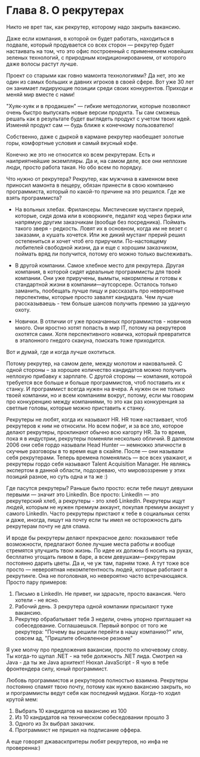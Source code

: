# Глава 8. О рекрутерах

Никто не врет так, как рекрутер, которому надо закрыть вакансию.

Даже если компания, в которой он будет работать, находиться в подвале, который продувается со всех сторон — рекрутер будет настаивать на том, что это офис построенный с применением новейших зеленых технологий, с природным кондиционированием, от которого даже волосы растут лучше.

Проект со старыми как говно мамонта технологиями? Да нет, это же один из самых больших и давних игроков в своей сфере. Вот уже 30 лет он занимает лидирующие позиции среди своих конкурентов. Приходи и меняй мир вместе с нами!

"Хуяк-хуяк и в продакшен" — гибкие методологии, которые позволяют очень быстро выпускать новые версии продукта. Ты сам сможешь решать как в результате будет выглядеть продукт с учетом твоих идей. Изменяй продукт сам — будь ближе к конечному пользователю!

Собственно, даже с дыркой в кармане рекрутер наобещает золотые горы, комфортные условия и самый вкусный кофе.

Конечно же это не относится ко всем рекрутерам. Есть и наиприятнейшие экземпляры. Да и, на самом деле, все они неплохие люди, просто работа такая. Но обо всем по порядку.

Что нужно от рекрутера? Рекрутер, как мужчина в каменном веке приносил мамонта в пещеру, обязан принести в свою компанию программиста, который по какой-то причине на это решился. Где же взять программиста?

- На вольных хлебах. Фрилансеры. Мистические мустанги прерий, которые, сидя дома или в коворкинге, педалят код через биржи или напрямую другим заказчикам (вообще без посредника). Поймать такого зверя - редкость. Ловят их в основном, когда им не везет с заказами, а кушать хочется. Или же дикий мустанг прерий решил остепениться и хочет чтоб его приручили. По-настоящему любителей свободной жизни, да и еще с хорошим заказчиком, поймать вряд ли получится, потому его можно только выслеживать.

- В другой компании. Самое хлебное место для рекрутера. Другая компания, в которой сидят идеальные программисты для твоей компании. Они уже приручены, вымыты, накормлены и готовы к стандартной жизни в компании—аутсорсере. Осталось только заманить, пообещать лучше пищу и рассказать про невероятные перспективы, которые просто завалят кандидата. Чем лучше рассказываешь - тем больше шансов получить премию за удачную охоту.

- Новички. В отличии от уже прокачанных программистов - новичков много. Они яростно хотят попасть в мир IT, потому на рекрутеров охотятся сами. Хотя перспективного новичка, который превратится в эталонного гнедого скакуна, поискать тоже приходится.

Вот и думай, где и когда лучше охотиться.

Потому рекрутер, на самом деле, между молотом и наковальней. С одной стороны – за хорошее количество кандидатов можно получить неплохую прибавку к зарплате. С другой стороны — компания, которой требуется все больше и больше программистов, чтоб поставить их к станку. И программист всегда нужен на вчера. А нужен он не только твоей компании, но и всем компаниям вокруг, потому, если мы говорим про конкуренцию между компаниями, то это как раз конкуренция за светлые головы, которые можно приставить к станку.

Рекрутеры не любят, когда их называют HR. HR тоже настаивает, чтоб рекрутеров к ним не относили. Но всем пофиг, и за все зло, которое делают рекрутеры, проклинают обычно всю кагорту HR. За то время, пока я в индустрии, рекрутеры поменяли несколько обличий. В далеком 2006 они себя гордо называли Head Hunter — немножко эпичности в скучные разговоры в то время еще в скайпе. После — они называли себя рекрутерами. Теперь времена поменялись — все всех уважают, и рекрутеры гордо себя называют Talent Acquisition Manager. Не являясь экспертом в данной области, подозреваю, что мировоззрение у этих позиций разное, но суть одна и та же :)

Где пасутся рекрутеры? Раньше было просто: если тебе пишут девушки первыми — значит это LinkedIn. Все просто: LinkedIn — это рекрутерский хлеб, а рекрутеры - это хлеб LinkedIn. Рекрутеры ищут людей, которым не нужен премиум аккаунт, покупая премиум аккаунт у самого LinkedIn. Часто рекрутеры пристают к тебе в социальных сетях и даже, иногда, пишут на почту если ты имел не осторожность дать рекрутерам почту не для спама.

И вроде бы рекрутеры делают прекрасное дело: показывают тебе возможности, предлагают более лучшие места работы и вообще стремятся улучшить твою жизнь. По идее их должны б носить на руках, бесплатно угощать пивом в баре, а всем девушкам—рекрутерам постоянно дарить цветы. Да и, че уж там, парням тоже. А тут тоже все просто — невероятная некомпетентность людей, которые работают в рекрутинге. Она не поголовная, но невероятно часто встречающаяся. Просто пару примеров:

1. Письмо в LinkedIn. Не привет, ни здрасьте, просто вакансия. Чего хотели - не ясно.
2. Рабочий день. 3 рекрутера одной компании присылают туже вакансию.
3. Рекрутер обрабатывает тебя 3 недели, очень упорно приглашает на собеседование. Соглашаешься. Первый вопрос от того же рекрутера: "Почему вы решили перейти в нашу компанию?" или, совсем ад, "Пришлите обновленное резюме"

Я уже молчу про предложения вакансии, просто по ключевому слову. Ты когда-то щупал .NET - на тебе должность .NET лида. Смотрел на Java - да ты же Java архитект! Нюхал JavaScript - Я чую в тебе фронтендера силу, юный программист.

Любовь программистов и рекрутеров полностью взаимна. Рекрутеры постоянно спамят твою почту, потому как нужно вакансию закрыть, но и программисты ведут себя как последний мудаки. Когда-то ходил крутой мем:

1. Выбрать 10 кандидатов на вакансию из 100
2. Из 10 кандидатов на техническом собеседовании прошло 3
3. Одного из 3х выбрал заказчик.
4. Программист не пришел на подписание оффера.

А еще говорят джаваскпритеры любят рекрутеров, но инфа не проверенна:)
